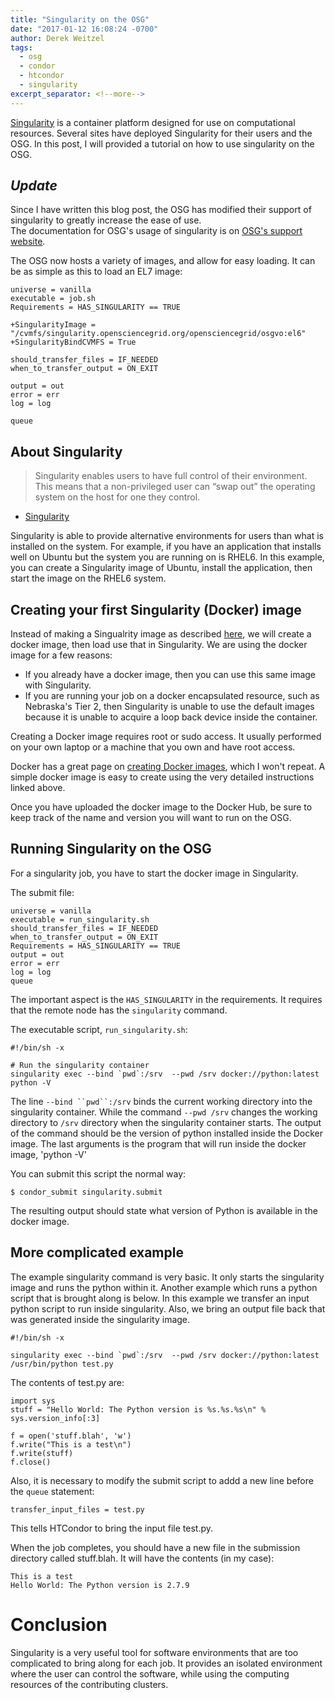 ```yaml
---
title: "Singularity on the OSG"
date: "2017-01-12 16:08:24 -0700"
author: Derek Weitzel
tags:
  - osg
  - condor
  - htcondor
  - singularity
excerpt_separator: <!--more-->
---
```


[Singularity](http://singularity.lbl.gov/) is a container platform designed for use on computational resources.
Several sites have deployed Singularity for their users and the OSG.  In this post, I will provided a tutorial on how to use
singularity on the OSG.

<!--more-->

## _Update_

Since I have written this blog post, the OSG has modified their support of singularity to greatly increase the ease of use.  
The documentation for OSG's usage of singularity is on [OSG's support website](https://support.opensciencegrid.org/support/solutions/articles/12000024676-singularity-containers).

The OSG now hosts a variety of images, and allow for easy loading.  It can be as simple as this to load an EL7 image:

    universe = vanilla
    executable = job.sh
    Requirements = HAS_SINGULARITY == TRUE

    +SingularityImage = "/cvmfs/singularity.opensciencegrid.org/opensciencegrid/osgvo:el6"
    +SingularityBindCVMFS = True

    should_transfer_files = IF_NEEDED
    when_to_transfer_output = ON_EXIT

    output = out
    error = err
    log = log

    queue

## About Singularity

> Singularity enables users to have full control of their environment. This means that a non-privileged user can “swap out” the operating system on the host for one they control.

- [Singularity](http://singularity.lbl.gov/)

Singularity is able to provide alternative environments for users than what is installed on the system.  For example, if you have 
an application that installs well on Ubuntu but the system you are running on is RHEL6.  In this example, you can create a Singularity
image of Ubuntu, install the application, then start the image on the RHEL6 system.

## Creating your first Singularity (Docker) image

Instead of making a Singualrity image as described [here](http://singularity.lbl.gov/create-image), we will create a docker image, then load use that in Singularity.  We are using the docker image for a few reasons:

- If you already have a docker image, then you can use this same image with Singularity.
- If you are running your job on a docker encapsulated resource, such as Nebraska's Tier 2, then Singularity is unable to use the default images because it is unable to acquire a loop back device inside the container.

Creating a Docker image requires root or sudo access.  It usually performed on your own laptop or a machine that you own and have root access.

Docker has a great page on [creating Docker images](https://docs.docker.com/engine/tutorials/dockerimages/), which I won't repeat.  A simple docker image is easy to create using the very detailed instructions linked above.

Once you have uploaded the docker image to the Docker Hub, be sure to keep track of the name and version you will want to run on the OSG.


## Running Singularity on the OSG

For a singularity job, you have to start the docker image in Singularity.

The submit file:

    universe = vanilla
    executable = run_singularity.sh
    should_transfer_files = IF_NEEDED
    when_to_transfer_output = ON_EXIT
    Requirements = HAS_SINGULARITY == TRUE
    output = out
    error = err
    log = log
    queue

The important aspect is the `HAS_SINGULARITY` in the requirements.  It requires that the remote node has the `singularity` command.

The executable script, `run_singularity.sh`:

    #!/bin/sh -x
    
    # Run the singularity container
    singularity exec --bind `pwd`:/srv  --pwd /srv docker://python:latest python -V

The line `--bind ``pwd``:/srv` binds the current working directory into the singularity container.  While the command `--pwd /srv` changes the working directory to `/srv` directory when the singularity container starts.  The output of the command should be the version of python installed inside the Docker image.  The last arguments is the program that will run inside the docker image, 'python -V'

You can submit this script the normal way:

    $ condor_submit singularity.submit
    
The resulting output should state what version of Python is available in the docker image.

## More complicated example

The example singularity command is very basic.  It only starts the singularity image and runs the python within it.  Another example which runs a python script that is brought along is below.  In this example we transfer an input python script to run inside singularity.  Also, we bring an output file back that was generated inside the singularity image.

    #!/bin/sh -x

    singularity exec --bind `pwd`:/srv  --pwd /srv docker://python:latest /usr/bin/python test.py

The contents of test.py are:

    import sys
    stuff = "Hello World: The Python version is %s.%s.%s\n" % sys.version_info[:3]

    f = open('stuff.blah', 'w')
    f.write("This is a test\n")
    f.write(stuff)
    f.close()
    
Also, it is necessary to modify the submit script to addd a new line before the `queue` statement:

    transfer_input_files = test.py
    
This tells HTCondor to bring the input file test.py.

When the job completes, you should have a new file in the submission directory called stuff.blah.  It will have the contents (in my case):

    This is a test
    Hello World: The Python version is 2.7.9
    

# Conclusion

Singularity is a very useful tool for software environments that are too complicated to bring along for each job.  It provides an isolated environment where the user can control the software, while using the computing resources of the contributing clusters.









